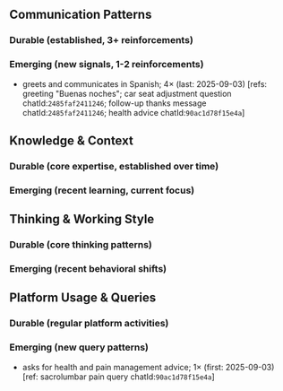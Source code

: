 ## Communication Patterns
### Durable (established, 3+ reinforcements)

### Emerging (new signals, 1-2 reinforcements)
- greets and communicates in Spanish; 4× (last: 2025-09-03) [refs: greeting "Buenas noches"; car seat adjustment question chatId:`2485faf2411246`; follow-up thanks message chatId:`2485faf2411246`; health advice chatId:`90ac1d78f15e4a`]

## Knowledge & Context
### Durable (core expertise, established over time)

### Emerging (recent learning, current focus)  

## Thinking & Working Style
### Durable (core thinking patterns)

### Emerging (recent behavioral shifts)

## Platform Usage & Queries
### Durable (regular platform activities)

### Emerging (new query patterns)
- asks for health and pain management advice; 1× (first: 2025-09-03) [ref: sacrolumbar pain query chatId:`90ac1d78f15e4a`]